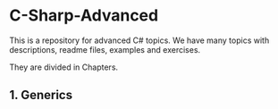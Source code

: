 <h1>C-Sharp-Advanced</h1>

<p>This is a repository for advanced C# topics. We have many topics with descriptions, readme files, examples and exercises.</p>

<p>They are divided in Chapters.</p>

<h2>1. Generics</h2>


